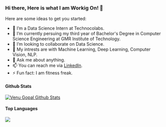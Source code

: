 ### Hi there, Here is what I am Workig On! 👋
Here are some ideas to get you started:

- 🔭 I’m a Data Science Intern at Technocolabs.
- 💼 I’m currently persuing my third year of Bachelor's Degree in Computer Science Engineering at GMR Institute of Technology.
- 👯 I’m looking to collaborate on Data Science.
- 🤔 My intrests are with Machine Learning, Deep Learning, Computer Vision, NLP.
- 💬 Ask me about anything.
- 📫 You can reach me via [LinkedIn](https://linkedin.com/in/venugopalkadamba).
- ⚡ Fun fact: I am fitness freak.

#### Github Stats
<a href="https://https://github.com/venugopalkadamba">
  <img align="center" alt="Venu Gopal Github Stats" src="https://github-readme-stats.vercel.app/api?username=venugopalkadamba&show_icons=true&theme=tokyonight">
</a>

#### Top Languages
<a href="https://https://github.com/venugopalkadamba">
  <img align="center" src="https://github-readme-stats.vercel.app/api/top-langs/?username=venugopalkadamba&theme=tokyonight&layout=compact">
</a>
